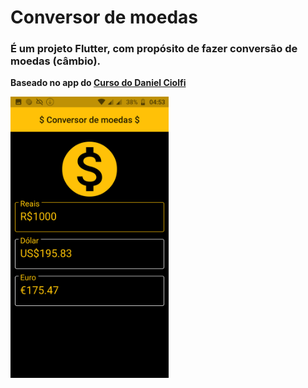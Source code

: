 # Conversor de moedas

### É um projeto Flutter, com propósito de fazer conversão de moedas (câmbio).
**Baseado no app do [Curso do Daniel Ciolfi](https://www.udemy.com/course/curso-completo-flutter-app-android-ios/)**

<img src="Screenshot_home.png" height="450" />